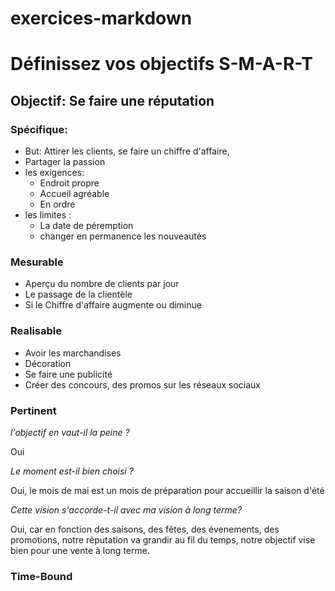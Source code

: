 # exercices-markdown

# Définissez vos objectifs S-M-A-R-T
## Objectif: Se faire une réputation

### Spécifique:
* But: Attirer les clients, se faire un chiffre d'affaire, 
* Partager la passion
* les exigences:
    * Endroit propre
    * Accueil agréable
    * En ordre
* les limites : 
    * La date de péremption
    * changer en permanence les nouveautés
    
### Mesurable

* Aperçu du nombre de clients par jour
* Le passage de la clientèle
* Si le Chiffre d'affaire augmente ou diminue

### Realisable

* Avoir les marchandises
* Décoration
* Se faire une publicité
* Créer des concours, des promos sur les réseaux sociaux

### Pertinent

*l'objectif en vaut-il la peine ?*

Oui

*Le moment est-il bien choisi ?* 

Oui, le mois de mai est un mois de préparation pour accueillir la saison d'été

*Cette vision s'accorde-t-il avec ma vision à long terme?*

Oui, car en fonction des saisons, des fêtes, des évenements, des promotions, notre réputation va grandir au fil du temps, notre objectif vise bien pour une vente à long terme.

### Time-Bound







